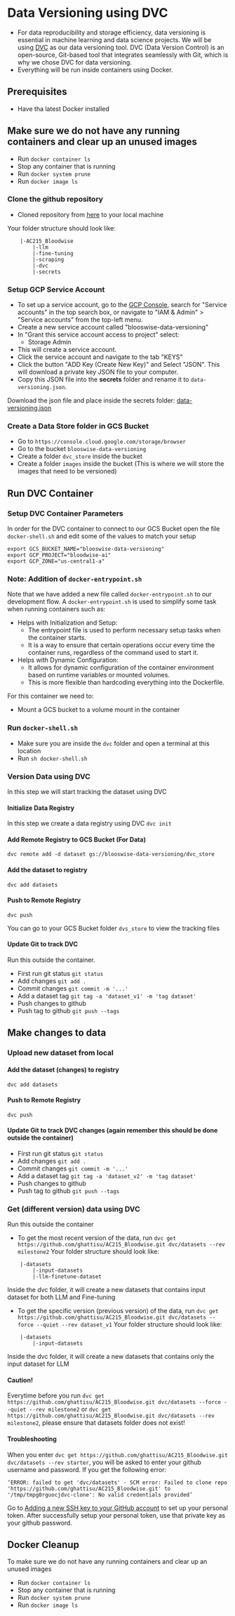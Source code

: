 # Data Versioning using DVC
- For data reproducibility and storage efficiency, data versioning is essential in machine learning and data science projects. We will be using [DVC](https://dvc.org/) as our data versioning tool. DVC (Data Version Control) is an open-source, Git-based tool that integrates seamlessly with Git, which is why we chose DVC for data versioning.
- Everything will be run inside containers using Docker.

## Prerequisites
* Have tha latest Docker installed

## Make sure we do not have any running containers and clear up an unused images
* Run `docker container ls`
* Stop any container that is running
* Run `docker system prune`
* Run `docker image ls`

### Clone the github repository
* Cloned  repository from [here](https://github.com/ghattisu/AC215_Bloodwise.git) to your local machine 

Your folder structure should look like:
```
    |-AC215_Bloodwise
        |-llm
        |-fine-tuning
        |-scraping
        |-dvc
        |-secrets
```

### Setup GCP Service Account
- To set up a service account, go to the [GCP Console](https://console.cloud.google.com/home/dashboard), search for "Service accounts" in the top search box, or navigate to "IAM & Admin" > "Service accounts" from the top-left menu. 
- Create a new service account called "blooswise-data-versioning" 
- In "Grant this service account access to project" select:
    - Storage Admin
- This will create a service account.
- Click the service account and navigate to the tab "KEYS"
- Click the button "ADD Key (Create New Key)" and Select "JSON". This will download a private key JSON file to your computer. 
- Copy this JSON file into the **secrets** folder and rename it to `data-versioning.json`.

Download the json file and place inside the secrets folder:
<a href="https://console.cloud.google.com/iam-admin/serviceaccounts?project=bloodwise-ai" download>data-versioning.json</a>


### Create a Data Store folder in GCS Bucket
- Go to `https://console.cloud.google.com/storage/browser`
- Go to the bucket `blooswise-data-versioning` 
- Create a folder `dvc_store` inside the bucket
- Create a folder `images` inside the bucket (This is where we will store the images that need to be versioned)

## Run DVC Container

### Setup DVC Container Parameters
In order for the DVC container to connect to our GCS Bucket open the file `docker-shell.sh` and edit some of the values to match your setup
```
export GCS_BUCKET_NAME="blooswise-data-versioning"
export GCP_PROJECT="bloodwise-ai"
export GCP_ZONE="us-central1-a"
```
### Note: Addition of `docker-entrypoint.sh`
Note that we have added a new file called `docker-entrypoint.sh` to our development flow. A `docker-entrypoint.sh` is used to simplify some task when running containers such as:
* Helps with Initialization and Setup: 
   * The entrypoint file is used to perform necessary setup tasks when the container starts. 
   * It is a way to ensure that certain operations occur every time the container runs, regardless of the command used to start it.
* Helps with Dynamic Configuration:
   * It allows for dynamic configuration of the container environment based on runtime variables or mounted volumes. 
   * This is more flexible than hardcoding everything into the Dockerfile.

For this container we need to:
* Mount a GCS bucket to a volume mount in the container

### Run `docker-shell.sh`
- Make sure you are inside the `dvc` folder and open a terminal at this location
- Run `sh docker-shell.sh`  


### Version Data using DVC
In this step we will start tracking the dataset using DVC

#### Initialize Data Registry
In this step we create a data registry using DVC
`dvc init`

#### Add Remote Registry to GCS Bucket (For Data)
`dvc remote add -d dataset gs://blooswise-data-versioning/dvc_store`

#### Add the dataset to registry
`dvc add datasets`

#### Push to Remote Registry
`dvc push`

You can go to your GCS Bucket folder `dvs_store` to view the tracking files


#### Update Git to track DVC 
Run this outside the container. 
- First run git status `git status`
- Add changes `git add .`
- Commit changes `git commit -m '...'`
- Add a dataset tag `git tag -a 'dataset_v1' -m 'tag dataset'`
- Push changes to github
- Push tag to github `git push --tags`

## Make changes to data

### Upload new dataset from local

#### Add the dataset (changes) to registry
`dvc add datasets`

#### Push to Remote Registry
`dvc push`

#### Update Git to track DVC changes (again remember this should be done outside the container)
- First run git status `git status`
- Add changes `git add .`
- Commit changes `git commit -m '...'`
- Add a dataset tag `git tag -a 'dataset_v2' -m 'tag dataset'`
- Push changes to github
- Push tag to github `git push --tags`


### Get (different version) data using DVC 
Run this outside the container 
- To get the most recent version of the data, run `dvc get https://github.com/ghattisu/AC215_Bloodwise.git dvc/datasets --rev milestone2`
Your folder structure should look like:
```
    |-datasets
        |-input-datasets
        |-llm-finetune-dataset
```
Inside the dvc folder, it will create a new datasets that contains input dataset for both LLM and Fine-tuning


- To get the specific version (previous version) of the data, run `dvc get https://github.com/ghattisu/AC215_Bloodwise.git dvc/datasets --force --quiet --rev dataset_v1`
Your folder structure should look like:
```
    |-datasets
        |-input-datasets

```
Inside the dvc folder, it will create a new datasets that contains only the input dataset for LLM 

#### Caution!
Everytime before you run `dvc get https://github.com/ghattisu/AC215_Bloodwise.git dvc/datasets --force --quiet --rev milestone2` or `dvc get https://github.com/ghattisu/AC215_Bloodwise.git dvc/datasets --rev milestone2`, please ensure that datasets folder does not exist!


#### Troubleshooting
When you enter `dvc get https://github.com/ghattisu/AC215_Bloodwise.git dvc/datasets --rev starter`, you will be asked to enter your github username and password. If you get the following error: 
```
‘ERROR: failed to get 'dvc/datasets' - SCM error: Failed to clone repo 'https://github.com/ghattisu/AC215_Bloodwise.git' to '/tmp/tmpg0rguocjdvc-clone': No valid credentials provided’
```
Go to [Adding a new SSH key to your GitHub account](https://docs.github.com/en/authentication/connecting-to-github-with-ssh/adding-a-new-ssh-key-to-your-github-account?platform=mac) to set up your personal token. After successfully setup your personal token, use that private key as your github password.


## Docker Cleanup
To make sure we do not have any running containers and clear up an unused images
* Run `docker container ls`
* Stop any container that is running
* Run `docker system prune`
* Run `docker image ls`
